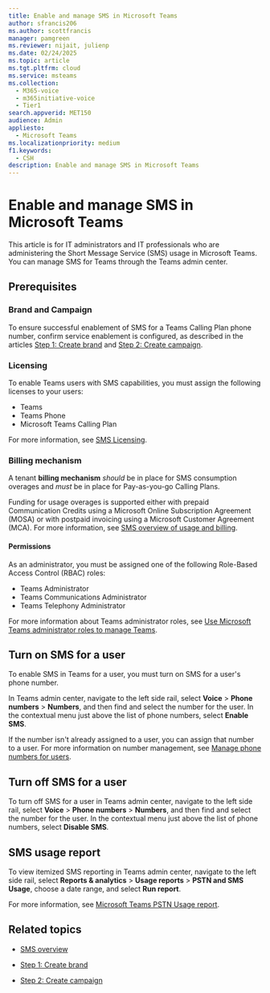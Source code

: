 ```yaml
---
title: Enable and manage SMS in Microsoft Teams
author: sfrancis206
ms.author: scottfrancis
manager: pamgreen
ms.reviewer: nijait, julienp
ms.date: 02/24/2025
ms.topic: article
ms.tgt.pltfrm: cloud
ms.service: msteams
ms.collection:
  - M365-voice
  - m365initiative-voice
  - Tier1
search.appverid: MET150
audience: Admin
appliesto:
  - Microsoft Teams
ms.localizationpriority: medium
f1.keywords:
  - CSH
description: Enable and manage SMS in Microsoft Teams
---
```


# Enable and manage SMS in Microsoft Teams

This article is for IT administrators and IT professionals who are administering the Short Message Service (SMS) usage in Microsoft Teams. You can manage SMS for Teams through the Teams admin center.

## Prerequisites

### Brand and Campaign

To ensure successful enablement of SMS for a Teams Calling Plan phone number, confirm service enablement is configured, as described in the articles [Step 1: Create brand](sms-setup-brand.md) and [Step 2: Create campaign](sms-setup-campaign.md).

### Licensing

To enable Teams users with SMS capabilities, you must assign the following licenses to your users:

- Teams
- Teams Phone
- Microsoft Teams Calling Plan

For more information, see [SMS Licensing](sms-overview.md#licensing).
  
### Billing mechanism

A tenant **billing mechanism** *should* be in place for SMS consumption overages and *must* be in place for Pay-as-you-go Calling Plans.

Funding for usage overages is supported either with prepaid Communication Credits using a Microsoft Online Subscription Agreement (MOSA) or with postpaid invoicing using a Microsoft Customer Agreement (MCA). For more information, see [SMS overview of usage and billing](sms-overview.md#usage-and-billing).

#### Permissions

As an administrator, you must be assigned one of the following Role-Based Access Control (RBAC) roles:

- Teams Administrator
- Teams Communications Administrator
- Teams Telephony Administrator

For more information about Teams administrator roles, see [Use Microsoft Teams administrator roles to manage Teams](using-admin-roles.md).

## Turn on SMS for a user

To enable SMS in Teams for a user, you must turn on SMS for a user's phone number. 

In Teams admin center, navigate to the left side rail, select **Voice** > **Phone numbers** > **Numbers**, and then find and select the number for the user. In the contextual menu just above the list of phone numbers, select **Enable SMS**.

If the number isn't already assigned to a user, you can assign that number to a user. For more information on number management, see [Manage phone numbers for users](assign-change-or-remove-a-phone-number-for-a-user.md).

## Turn off SMS for a user

To turn off SMS for a user in Teams admin center, navigate to the left side rail, select **Voice** > **Phone numbers** > **Numbers**, and then find and select the number for the user. In the contextual menu just above the list of phone numbers, select **Disable SMS**.

## SMS usage report

To view itemized SMS reporting in Teams admin center, navigate to the left side rail, select **Reports & analytics** > **Usage reports** > **PSTN and SMS Usage**, choose a date range, and select **Run report**.

For more information, see [Microsoft Teams PSTN Usage report](.\teams-analytics-and-reports\pstn-usage-report.md).

## Related topics

- [SMS overview](sms-overview.md)

- [Step 1: Create brand](sms-setup-brand.md)

- [Step 2: Create campaign](sms-setup-campaign.md)
